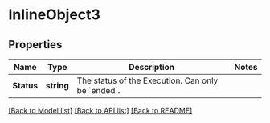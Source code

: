 # InlineObject3

## Properties

Name | Type | Description | Notes
------------ | ------------- | ------------- | -------------
**Status** | **string** | The status of the Execution. Can only be &#x60;ended&#x60;. | 

[[Back to Model list]](../README.md#documentation-for-models) [[Back to API list]](../README.md#documentation-for-api-endpoints) [[Back to README]](../README.md)


